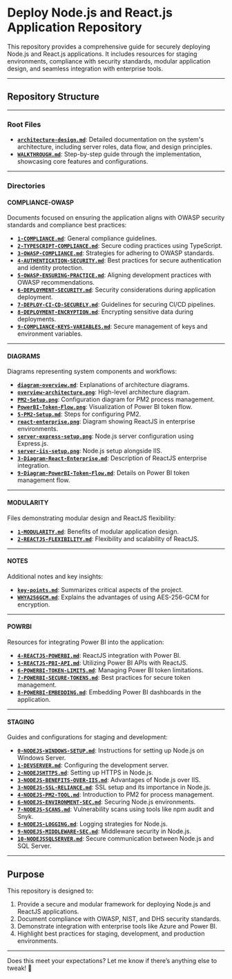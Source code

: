 # **Deploy Node.js and React.js Application Repository**

This repository provides a comprehensive guide for securely deploying Node.js and React.js applications. It includes resources for staging environments, compliance with security standards, modular application design, and seamless integration with enterprise tools.

---

## **Repository Structure**

---

### **Root Files**
- [**`architecture-design.md`**](architecture-design.md): Detailed documentation on the system's architecture, including server roles, data flow, and design principles.
- [**`WALKTHROUGH.md`**](WALKTHROUGH.md): Step-by-step guide through the implementation, showcasing core features and configurations.

---

### **Directories**

#### **COMPLIANCE-OWASP**
Documents focused on ensuring the application aligns with OWASP security standards and compliance best practices:
- [**`1-COMPLIANCE.md`**](COMPLIANCE-OWASP/1-COMPLIANCE.md): General compliance guidelines.
- [**`2-TYPESCRIPT-COMPLIANCE.md`**](COMPLIANCE-OWASP/2-TYPESCRIPT-COMPLIANCE.md): Secure coding practices using TypeScript.
- [**`3-OWASP-COMPLIANCE.md`**](COMPLIANCE-OWASP/3-OWASP-COMPLIANCE.md): Strategies for adhering to OWASP standards.
- [**`4-AUTHENTICATION-SECURITY.md`**](COMPLIANCE-OWASP/4-AUTHENTICATION-SECURITY.md): Best practices for secure authentication and identity protection.
- [**`5-OWASP-ENSURING-PRACTICE.md`**](COMPLIANCE-OWASP/5-OWASP-ENSURING-PRACTICE.md): Aligning development practices with OWASP recommendations.
- [**`6-DEPLOYMENT-SECURITY.md`**](COMPLIANCE-OWASP/6-DEPLOYMENT-SECURITY.md): Security considerations during application deployment.
- [**`7-DEPLOY-CI-CD-SECURELY.md`**](COMPLIANCE-OWASP/7-DEPLOY-CI-CD-SECURELY.md): Guidelines for securing CI/CD pipelines.
- [**`8-DEPLOYMENT-ENCRYPTION.md`**](COMPLIANCE-OWASP/8-DEPLOYMENT-ENCRYPTION.md): Encrypting sensitive data during deployments.
- [**`9-COMPLIANCE-KEYS-VARIABLES.md`**](COMPLIANCE-OWASP/9-COMPLIANCE-KEYS-VARIABLES.md): Secure management of keys and environment variables.

---

#### **DIAGRAMS**
Diagrams representing system components and workflows:
- [**`diagram-overview.md`**](DIAGRAMS/diagram-overview.md): Explanations of architecture diagrams.
- [**`overview-architecture.png`**](DIAGRAMS/overview-architecture.png): High-level architecture diagram.
- [**`PM2-Setup.png`**](DIAGRAMS/PM2-Setup.png): Configuration diagram for PM2 process management.
- [**`PowerBI-Token-Flow.png`**](DIAGRAMS/PowerBI-Token-Flow.png): Visualization of Power BI token flow.
- [**`5-PM2-Setup.md`**](DIAGRAMS/5-PM2-Setup.md): Steps for configuring PM2.
- [**`react-enterprise.png`**](DIAGRAMS/react-enterprise.png): Diagram showing ReactJS in enterprise environments.
- [**`server-express-setup.png`**](DIAGRAMS/server-express-setup.png): Node.js server configuration using Express.js.
- [**`server-iis-setup.png`**](DIAGRAMS/server-iis-setup.png): Node.js setup alongside IIS.
- [**`3-Diagram-React-Enterprise.md`**](DIAGRAMS/3-Diagram-React-Enterprise.md): Description of ReactJS enterprise integration.
- [**`9-Diagram-PowerBI-Token-Flow.md`**](DIAGRAMS/9-Diagram-PowerBI-Token-Flow.md): Details on Power BI token management flow.

---

#### **MODULARITY**
Files demonstrating modular design and ReactJS flexibility:
- [**`1-MODULARITY.md`**](MODULARITY/1-MODULARITY.md): Benefits of modular application design.
- [**`2-REACTJS-FLEXIBILITY.md`**](MODULARITY/2-REACTJS-FLEXIBILITY.md): Flexibility and scalability of ReactJS.

---

#### **NOTES**
Additional notes and key insights:
- [**`key-points.md`**](NOTES/key-points.md): Summarizes critical aspects of the project.
- [**`WHYA256GCM.md`**](NOTES/WHYA256GCM.md): Explains the advantages of using AES-256-GCM for encryption.

---

#### **POWRBI**
Resources for integrating Power BI into the application:
- [**`4-REACTJS-POWERBI.md`**](POWRBI/4-REACTJS-POWERBI.md): ReactJS integration with Power BI.
- [**`5-REACTJS-PBI-API.md`**](POWRBI/5-REACTJS-PBI-API.md): Utilizing Power BI APIs with ReactJS.
- [**`6-POWERBI-TOKEN-LIMITS.md`**](POWRBI/6-POWERBI-TOKEN-LIMITS.md): Managing Power BI token limitations.
- [**`7-POWERBI-SECURE-TOKENS.md`**](POWRBI/7-POWERBI-SECURE-TOKENS.md): Best practices for secure token management.
- [**`8-POWERBI-EMBEDDING.md`**](POWRBI/8-POWERBI-EMBEDDING.md): Embedding Power BI dashboards in the application.

---

#### **STAGING**
Guides and configurations for staging and development:
- [**`0-NODEJS-WINDOWS-SETUP.md`**](STAGING/0-NODEJS-WINDOWS-SETUP.md): Instructions for setting up Node.js on Windows Server.
- [**`1-DEVSERVER.md`**](STAGING/1-DEVSERVER.md): Configuring the development server.
- [**`2-NODEJSHTTPS.md`**](STAGING/2-NODEJSHTTPS.md): Setting up HTTPS in Node.js.
- [**`3-NODEJS-BENEFITS-OVER-IIS.md`**](STAGING/3-NODEJS-BENEFITS-OVER-IIS.md): Advantages of Node.js over IIS.
- [**`3-NODEJS-SSL-RELIANCE.md`**](STAGING/3-NODEJS-SSL-RELIANCE.md): SSL setup and its importance in Node.js.
- [**`4-NODEJS-PM2-TOOL.md`**](STAGING/4-NODEJS-PM2-TOOL.md): Introduction to PM2 for process management.
- [**`6-NODEJS-ENVIRONMENT-SEC.md`**](STAGING/6-NODEJS-ENVIRONMENT-SEC.md): Securing Node.js environments.
- [**`7-NODEJS-SCANS.md`**](STAGING/7-NODEJS-SCANS.md): Vulnerability scans using tools like npm audit and Snyk.
- [**`8-NODEJS-LOGGING.md`**](STAGING/8-NODEJS-LOGGING.md): Logging strategies for Node.js.
- [**`9-NODEJS-MIDDLEWARE-SEC.md`**](STAGING/9-NODEJS-MIDDLEWARE-SEC.md): Middleware security in Node.js.
- [**`10-NODEJSSQLSERVER.md`**](STAGING/10-NODEJSSQLSERVER.md): Secure communication between Node.js and SQL Server.

---

## **Purpose**

This repository is designed to:
1. Provide a secure and modular framework for deploying Node.js and ReactJS applications.
2. Document compliance with OWASP, NIST, and DHS security standards.
3. Demonstrate integration with enterprise tools like Azure and Power BI.
4. Highlight best practices for staging, development, and production environments.

---

Does this meet your expectations? Let me know if there’s anything else to tweak! 🚀